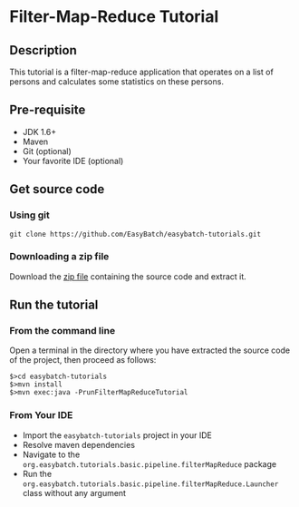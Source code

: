 # Filter-Map-Reduce Tutorial

## Description

This tutorial is a filter-map-reduce application that operates on a list of persons and calculates some statistics on these persons.

## Pre-requisite

* JDK 1.6+
* Maven
* Git (optional)
* Your favorite IDE (optional)

## Get source code

### Using git

`git clone https://github.com/EasyBatch/easybatch-tutorials.git`

### Downloading a zip file

Download the [zip file](https://github.com/EasyBatch/easybatch-tutorials/archive/master.zip) containing the source code and extract it.

## Run the tutorial

### From the command line

Open a terminal in the directory where you have extracted the source code of the project, then proceed as follows:

```
$>cd easybatch-tutorials
$>mvn install
$>mvn exec:java -PrunFilterMapReduceTutorial
```

### From Your IDE

* Import the `easybatch-tutorials` project in your IDE
* Resolve maven dependencies
* Navigate to the `org.easybatch.tutorials.basic.pipeline.filterMapReduce` package
* Run the `org.easybatch.tutorials.basic.pipeline.filterMapReduce.Launcher` class without any argument
